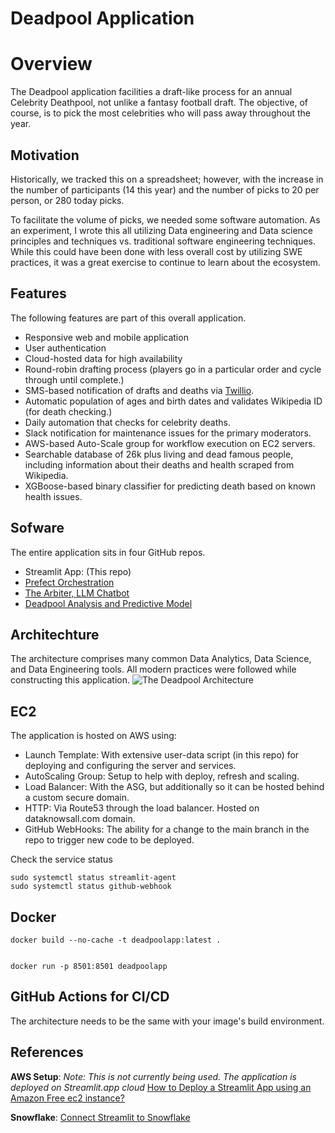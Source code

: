 # Deadpool Application

# Overview 
The Deadpool application facilities a draft-like process for an annual Celebrity Deathpool, not unlike a fantasy football draft.  The objective, of course, is to pick the most celebrities who will pass away throughout the year.  

## Motivation
Historically, we tracked this on a spreadsheet; however, with the increase in the number of participants (14 this year) and the number of picks to 20 per person, or 280 today picks.  

To facilitate the volume of picks, we needed some software automation.  As an experiment, I wrote this all utilizing Data engineering and Data science principles and techniques vs. traditional software engineering techniques.  While this could have been done with less overall cost by utilizing SWE practices, it was a great exercise to continue to learn about the ecosystem.  

## Features
The following features are part of this overall application.

* Responsive web and mobile application
* User authentication
* Cloud-hosted data for high availability
* Round-robin drafting process (players go in a particular order and cycle through until complete.)
* SMS-based notification of drafts and deaths via [Twillio](https://www.twilio.com).
* Automatic population of ages and birth dates and validates Wikipedia ID (for death checking.)
* Daily automation that checks for celebrity deaths.
* Slack notification for maintenance issues for the primary moderators.
* AWS-based Auto-Scale group for workflow execution on EC2 servers.
* Searchable database of 26k plus living and dead famous people, including information about their deaths and health scraped from Wikipedia.
* XGBoose-based binary classifier for predicting death based on known health issues. 


## Sofware
The entire application sits in four GitHub repos.  
* Streamlit App: (This repo)
* [Prefect Orchestration](https://github.com/broepke/prefect-dka)
* [The Arbiter, LLM Chatbot](https://github.com/broepke/deadpool-llm)
* [Deadpool Analysis and Predictive Model](https://github.com/broepke/deadpool-analysis)

## Architechture
The architecture comprises many common Data Analytics, Data Science, and Data Engineering tools.  All modern practices were followed while constructing this application.
![The Deadpool Architecture](dp_arch.png)

## EC2
The application is hosted on AWS using:

* Launch Template: With extensive user-data script (in this repo) for deploying and configuring the server and services.
* AutoScaling Group: Setup to help with deploy, refresh and scaling.
* Load Balancer: With the ASG, but additionally so it can be hosted behind a custom secure domain.
* HTTP: Via Route53 through the load balancer.  Hosted on dataknowsall.com domain.
* GitHub WebHooks: The ability for a change to the main branch in the repo to trigger new code to be deployed.


Check the service status

```
sudo systemctl status streamlit-agent
sudo systemctl status github-webhook
```

## Docker

```
docker build --no-cache -t deadpoolapp:latest .


docker run -p 8501:8501 deadpoolapp
```

## GitHub Actions for CI/CD

The architecture needs to be the same with your image's build environment.


## References
**AWS Setup**: 
_Note: This is not currently being used.  The application is deployed on Streamlit.app cloud_
 [How to Deploy a Streamlit App using an Amazon Free ec2 instance?](https://towardsdatascience.com/how-to-deploy-a-streamlit-app-using-an-amazon-free-ec2-instance-416a41f69dc3)

**Snowflake**: 
[Connect Streamlit to Snowflake](https://docs.streamlit.io/knowledge-base/tutorials/databases/snowflake)
